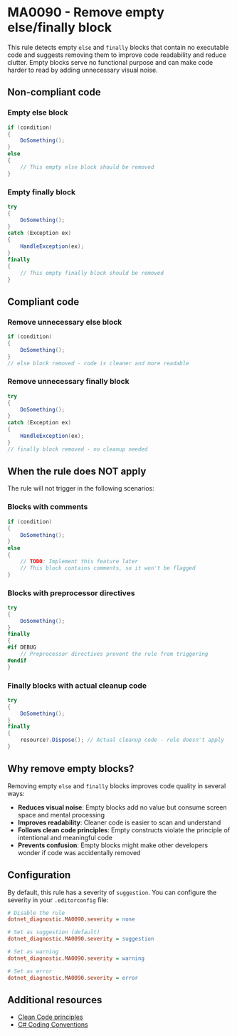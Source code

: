 # MA0090 - Remove empty else/finally block

This rule detects empty `else` and `finally` blocks that contain no executable code and suggests removing them to improve code readability and reduce clutter. Empty blocks serve no functional purpose and can make code harder to read by adding unnecessary visual noise.

## Non-compliant code

### Empty else block

````csharp
if (condition)
{
    DoSomething();
}
else
{
    // This empty else block should be removed
}
````

### Empty finally block

````csharp
try
{
    DoSomething();
}
catch (Exception ex)
{
    HandleException(ex);
}
finally
{
    // This empty finally block should be removed
}
````

## Compliant code

### Remove unnecessary else block

````csharp
if (condition)
{
    DoSomething();
}
// else block removed - code is cleaner and more readable
````

### Remove unnecessary finally block

````csharp
try
{
    DoSomething();
}
catch (Exception ex)
{
    HandleException(ex);
}
// finally block removed - no cleanup needed
````

## When the rule does NOT apply

The rule will not trigger in the following scenarios:

### Blocks with comments

````csharp
if (condition)
{
    DoSomething();
}
else
{
    // TODO: Implement this feature later
    // This block contains comments, so it won't be flagged
}
````

### Blocks with preprocessor directives

````csharp
try
{
    DoSomething();
}
finally
{
#if DEBUG
    // Preprocessor directives prevent the rule from triggering
#endif
}
````

### Finally blocks with actual cleanup code

````csharp
try
{
    DoSomething();
}
finally
{
    resource?.Dispose(); // Actual cleanup code - rule doesn't apply
}
````

## Why remove empty blocks?

Removing empty `else` and `finally` blocks improves code quality in several ways:

- **Reduces visual noise**: Empty blocks add no value but consume screen space and mental processing
- **Improves readability**: Cleaner code is easier to scan and understand
- **Follows clean code principles**: Empty constructs violate the principle of intentional and meaningful code
- **Prevents confusion**: Empty blocks might make other developers wonder if code was accidentally removed

## Configuration

By default, this rule has a severity of `suggestion`. You can configure the severity in your `.editorconfig` file:

````ini
# Disable the rule
dotnet_diagnostic.MA0090.severity = none

# Set as suggestion (default)
dotnet_diagnostic.MA0090.severity = suggestion

# Set as warning
dotnet_diagnostic.MA0090.severity = warning

# Set as error
dotnet_diagnostic.MA0090.severity = error
````

## Additional resources

- [Clean Code principles](https://docs.microsoft.com/en-us/dotnet/fundamentals/code-analysis/style-rules/language-rules)
- [C# Coding Conventions](https://docs.microsoft.com/en-us/dotnet/csharp/fundamentals/coding-style/coding-conventions)
